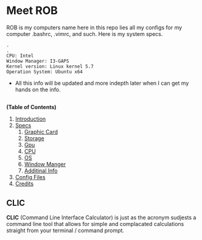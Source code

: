# Meet ROB
ROB is my computers name here in this repo lies all my configs for my computer .bashrc, .vimrc, and such. Here is my system specs.

```
.
.
CPU: Intel
Window Manager: I3-GAPS
Kernel version: Linux kernel 5.7
Operation System: Ubuntu x64
```
* All this info will be updated and more indepth later when I can get my hands on the info.

##

**(Table of Contents)**

1. [Introduction](#introduction)
2. [Specs](#specs)
    1. [Graphic Card](#graphic_card)
    2. [Storage](#storage)
    3. [Gpu](#gpu)
    4. [CPU](#cpu)
    5. [OS](#operating_system)
    6. [Window Manger](#window_manager)
    7. [Additinal Info](#moreinfo)
3. [Config Files](#config_files)
4. [Credits](#credits)

## CLIC <a name="introduction"></a>
 **CLIC** (Command Line Interface Calculator) is just as the acronym sudjests a command line tool that allows for simple and complacated calculations straight from your terminal / command prompt.
